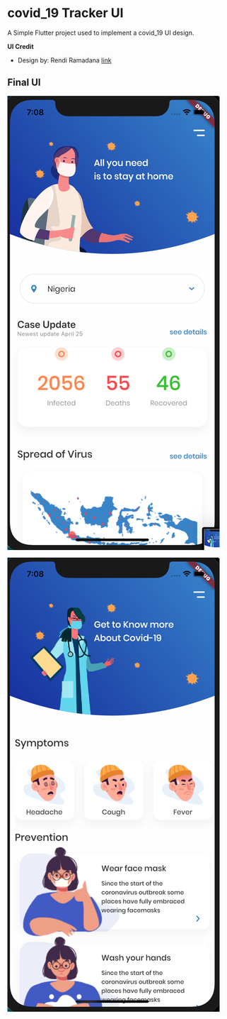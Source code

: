 # covid_19 Tracker UI

A Simple Flutter project used to implement a covid_19 UI design.

**UI Credit**

- Design by: Rendi Ramadana [link](https://www.uplabs.com/posts/coronavirus-information-concept)

## Final UI

![Home Sreen](home.png)

![Info Sreen](assets/images/info.png)
